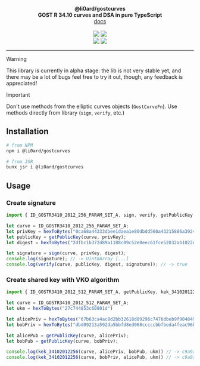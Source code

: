 <p align="center">
    <b>@li0ard/gostcurves</b><br>
    <b>GOST R 34.10 curves and DSA in pure TypeScript</b>
    <br>
    <a href="https://li0ard.is-cool.dev/gostcurves">docs</a>
    <br><br>
    <a href="https://github.com/li0ard/gostcurves/actions/workflows/test.yml"><img src="https://github.com/li0ard/gostcurves/actions/workflows/test.yml/badge.svg" /></a>
    <a href="https://github.com/li0ard/gostcurves/blob/main/LICENSE"><img src="https://img.shields.io/github/license/li0ard/gostcurves" /></a>
    <br>
    <a href="https://npmjs.com/package/@li0ard/gostcurves"><img src="https://img.shields.io/npm/v/@li0ard/gostcurves" /></a>
    <a href="https://jsr.io/@li0ard/gostcurves"><img src="https://jsr.io/badges/@li0ard/gostcurves" /></a>
    <br>
    <hr>
</p>

> [!WARNING]
> This library is currently in alpha stage: the lib is not very stable yet, and there may be a lot of bugs
> feel free to try it out, though, any feedback is appreciated!

> [!IMPORTANT]  
> Don't use methods from the elliptic curves objects (`GostCurveFn`). Use methods directly from library 
> (`sign`, `verify`, etc.)

## Installation

```bash
# from NPM
npm i @li0ard/gostcurves

# from JSR
bunx jsr i @li0ard/gostcurves
```

## Usage
### Create signature

```ts
import { ID_GOSTR3410_2012_256_PARAM_SET_A, sign, verify, getPublicKey } from "@li0ard/gostcurves";

let curve = ID_GOSTR3410_2012_256_PARAM_SET_A;
let privKey = hexToBytes("0ca68a44333dbee1daea1e80dbdd560a43215886a392472b898ed3721e1177e0");
let publicKey = getPublicKey(curve, privKey);
let digest = hexToBytes("2dfbc1b372d89a1188c09c52e0eec61fce52032ab1022e8e67ece6672b043ee5");

let signature = sign(curve, privKey, digest);
console.log(signature); // -> Uint8Array [...]
console.log(verify(curve, publicKey, digest, signature)); // -> true
```

### Create shared key with VKO algorithm
```ts
import { ID_GOSTR3410_2012_512_PARAM_SET_A, getPublicKey, kek_34102012256 } from "@li0ard/gostcurves"

let curve = ID_GOSTR3410_2012_512_PARAM_SET_A;
let ukm = hexToBytes("27c744853c60801d")

let alicePriv = hexToBytes("67b63ca4ac8d2bb32618d89296c7476dbeb9f9048496f202b1902cf2ce41dbc2f847712d960483458d4b380867f426c7ca0ff5782702dbc44ee8fc72d9ec90c9");
let bobPriv = hexToBytes("dbd09213a592da5bbfd8ed068cccccbbfbeda4feac96b9b4908591440b0714803b9eb763ef932266d4c0181a9b73eacf9013efc65ec07c888515f1b6f759c848");

let alicePub = getPublicKey(curve, alicePriv);
let bobPub = getPublicKey(curve, bobPriv);

console.log(kek_34102012256(curve, alicePriv, bobPub, ukm)) // -> c9a9a77320e2cc559ed72dce6f47e2192ccea95fa648670582c054c0ef36c221
console.log(kek_34102012256(curve, bobPriv, alicePub, ukm)) // -> c9a9a77320e2cc559ed72dce6f47e2192ccea95fa648670582c054c0ef36c221
```